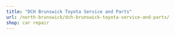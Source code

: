 ```yaml
---
title: "DCH Brunswick Toyota Service and Parts"
url: /north-brunswick/dch-brunswick-toyota-service-and-parts/
shop: car repair
---
```

